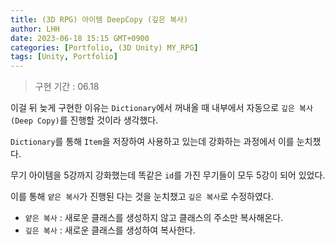 ```yaml
---
title: (3D RPG) 아이템 DeepCopy (깊은 복사)
author: LHH
date: 2023-06-18 15:15 GMT+0900
categories: [Portfolio, (3D Unity) MY_RPG]
tags: [Unity, Portfolio]
---
```


> 구현 기간 : 06.18

이걸 뒤 늦게 구현한 이유는 `Dictionary`에서 꺼내올 때 내부에서 자동으로 `깊은 복사(Deep Copy)`를 진행할 것이라 생각했다.

`Dictionary`를 통해 `Item`을 저장하여 사용하고 있는데 강화하는 과정에서 이를 눈치챘다.

무기 아이템을 5강까지 강화했는데 똑같은 `id`를 가진 무기들이 모두 5강이 되어 있었다.

이를 통해 `얕은 복사`가 진행된 다는 것을 눈치챘고 `깊은 복사`로 수정하였다.

- `얕은 복사` : 새로운 클래스를 생성하지 않고 클래스의 주소만 복사해온다.
- `깊은 복사` : 새로운 클래스를 생성하여 복사한다.